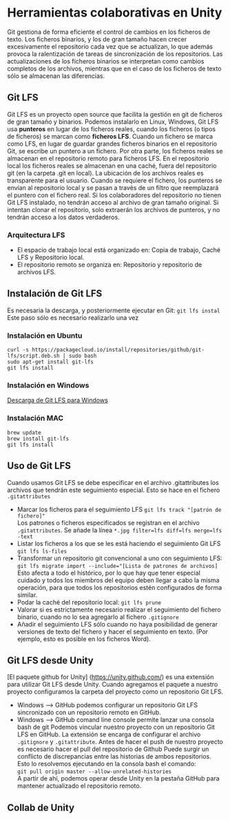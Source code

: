 # Herramientas colaborativas en Unity

Git gestiona de forma eficiente el control de cambios en los ficheros de texto. Los ficheros binarios, y los de gran tamaño hacen crecer excesivamente el repositorio cada vez que se actualizan, lo que además provoca la ralentización de tareas de sincronización de los repositorios. Las actualizaciones de los ficheros binarios se interpretan como cambios completos de los archivos, mientras que en el caso de los ficheros de texto sólo se almacenan las diferencias.

## Git LFS

Git LFS es un proyecto open source que facilita la gestión en git de ficheros de gran tamaño y binarios. Podemos instalarlo en Linux, Windows, 
Git LFS usa **punteros** en lugar de los ficheros reales, cuando los ficheros (o tipos de ficheros) se marcan como **ficheros LFS**. Cuando un fichero se marca como LFS, en lugar de guardar grandes ficheros binarios en el repositorio Git, se escribe un puntero a un fichero. Por otra parte, los ficheros reales se almacenan en el repositorio remoto para ficheros LFS. En el repositorio local los ficheros reales se almacenan en una caché, fuera del repositorio git (en la carpeta .git en local). La ubicación de los archivos reales es transparente para el usuario. Cuando se requiere el fichero, los punteros se envían al repositorio local y se pasan a través de un filtro que reemplazará el puntero con el fichero real. 
Si los colaboradores del repositorio no tienen Git LFS instalado, no tendrán acceso al archivo de gran tamaño original. Si intentan clonar el repositorio, solo extraerán los archivos de punteros, y no tendrán acceso a los datos verdaderos.
### Arquitectura LFS
- El espacio de trabajo local está organizado en: Copia de trabajo, Caché LFS y Repositorio local. 
- El repositorio remoto se organiza en: Repositorio y repositorio de archivos LFS.
## Instalación de Git LFS
Es necesaria la descarga, y posteriormente ejecutar en Git: `git lfs instal`
Este paso sólo es necesario realizarlo una vez
### Instalación en Ubuntu
    curl -s https://packagecloud.io/install/repositories/github/git-lfs/script.deb.sh | sudo bash  
    sudo apt-get install git-lfs  
    git lfs install
### Instalación en Windows
[Descarga de Git LFS para Windows](https://git-lfs.github.com/)
### Instalación MAC

  `brew update`  
  `brew install git-lfs`  
  `git lfs install`  
## Uso de Git LFS
Cuando usamos Git LFS se debe especificar en el archivo .gitattributes los archivos que tendrán este seguimiento especial. Esto se hace en el fichero `.gitattributes`
- Marcar los ficheros para el seguimiento LFS `git lfs track "[patrón de fichero]"`  
Los patrones o ficheros especificados se registran en el archivo `.gitattributes`. Se añade la línea `*.jpg filter=lfs diff=lfs merge=lfs -text` 
- Listar los ficheros a los que se les está haciendo el seguimiento Git LFS `git lfs ls-files`
- Transformar un repositorio git convencional a uno con seguimiento LFS: `git lfs migrate import --include="[Lista de patrones de archivos]`  
Esto afecta a todo el histórico, por lo que hay que tener especial cuidado y todos los miembros del equipo deben llegar a cabo la misma operación, para que todos los repositorios estén configurados de forma similar.
- Podar la caché del repositorio local: `git lfs prune`
- Valorar si es estrictamente necesario realizar el seguimiento del fichero binario, cuando no lo sea agregarlo al fichero `.gitignore`
- Añadir el seguimiento LFS sólo cuando no haya posibilidad de generar versiones de texto del fichero y hacer el seguimiento en texto. (Por ejemplo, esto es posible en los ficheros Word).
## Git LFS desde Unity
[El paquete github for Unity] (https://unity.github.com/) es una extensión para utilizar Git LFS desde Unity. Cuando agregamos el paquete a nuestro proyecto configuramos la carpeta del proyecto como un repositorio Git LFS.  
- Windows --> GitHub podemos configurar un repositorio Git LFS sincronizado con un repositorio remoto en GitHub.
- Windows --> GitHub comand line console permite lanzar una consola bash de git
Podemos vincular nuestro proyecto con un repositorio Git LFS en GitHub. La extensión se encarga de configurar el archivo `.gitignore` y `.gitattribute`. 
Antes de hacer el push de nuestro proyecto es necesario hacer el pull del repositorio de Github Puede surgir un conflicto de discrepancias entre las historias de ambos repositorios. Esto lo resolvemos ejecutando en la consola bash el comando:  
`git pull origin master --allow-unrelated-histories`  
A partir de ahí, podemos operar desde Unity en la pestaña GitHub para mantener actualizado el repositorio remoto.  

## Collab de Unity



